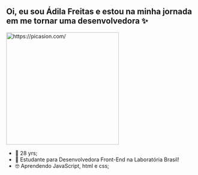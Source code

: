 ## Oi, eu sou Ádila Freitas e estou na minha jornada em me tornar uma desenvolvedora ✨
<a href="https://picasion.com/"><img src="https://i.picasion.com/pic92/27ef0d57bd65435ba7b60b803e33e4bf.gif" width="300" height="300" border="0" alt="https://picasion.com/" /></a><br /><a href="https://picasion.com/"></a>

- 🔮 28 yrs;
- 🎒 Estudante para Desenvolvedora Front-End na Laboratória Brasil!
- 🤓 Aprendendo JavaScript, html e css;





<!---
adilamarcelefreitas/adilamarcelefreitas is a ✨ special ✨ repository because its `README.md` (this file) appears on your GitHub profile.
You can click the Preview link to take a look at your changes.
--->
